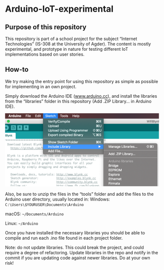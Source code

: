 # Arduino-IoT-experimental
## Purpose of this repository
This repository is part of a school project for the subject “Internet Technologies” (IS-308 at the University of Agder). The content is mostly experimental, and prototype in nature for testing different IoT implementations based on user stories. 

## How-to
We try making the entry point for using this repository as simple as possible for implementing in an own project. 

Simply download the Arduino IDE (www.arduino.cc), and install the libraries from the “libraries” folder in this repository (Add .ZIP Library… in Arduino IDE). 

![](attachements/Screenshot%202018-11-23%20at%2014.12.06.png)

Also, be sure to unzip the files in the “tools” folder and add the files to the Arduino user directory, usually located in: 
Windows:
`C:\Users\$YOURUSER\Documents\Arduino`

macOS:
`~/Documents/Arduino`

Linux:
`~/Arduino`

Once you have installed the necessary libraries you should be able to compile and run each .ino file found in each project folder. 

Note: do not update libraries. This could break the project, and could require a degree of refactoring. Update libraries in the repo and notify in the commit if you are updating code against newer libraries. Do at your own risk!
